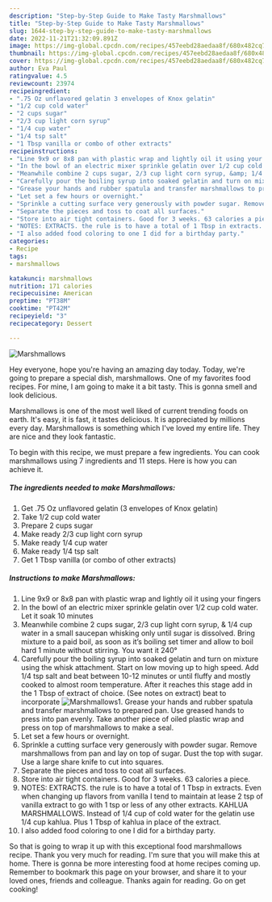 ```yaml
---
description: "Step-by-Step Guide to Make Tasty Marshmallows"
title: "Step-by-Step Guide to Make Tasty Marshmallows"
slug: 1644-step-by-step-guide-to-make-tasty-marshmallows
date: 2022-11-21T21:32:09.891Z
image: https://img-global.cpcdn.com/recipes/457eebd28aedaa8f/680x482cq70/marshmallows-recipe-main-photo.jpg
thumbnail: https://img-global.cpcdn.com/recipes/457eebd28aedaa8f/680x482cq70/marshmallows-recipe-main-photo.jpg
cover: https://img-global.cpcdn.com/recipes/457eebd28aedaa8f/680x482cq70/marshmallows-recipe-main-photo.jpg
author: Eva Paul
ratingvalue: 4.5
reviewcount: 23974
recipeingredient:
- ".75 Oz unflavored gelatin 3 envelopes of Knox gelatin"
- "1/2 cup cold water"
- "2 cups sugar"
- "2/3 cup light corn syrup"
- "1/4 cup water"
- "1/4 tsp salt"
- "1 Tbsp vanilla or combo of other extracts"
recipeinstructions:
- "Line 9x9 or 8x8 pan with plastic wrap and lightly oil it using your fingers"
- "In the bowl of an electric mixer sprinkle gelatin over 1/2 cup cold water. Let it soak 10 minutes"
- "Meanwhile combine 2 cups sugar, 2/3 cup light corn syrup, &amp; 1/4 cup water in a small saucepan whisking only until sugar is dissolved. Bring mixture to a paid boil, as soon as it’s boiling set timer and allow to boil hard 1 minute without stirring. You want it 240°"
- "Carefully pour the boiling syrup into soaked gelatin and turn on mixture using the whisk attachment. Start on low moving up to high speed. Add 1/4 tsp salt and beat between 10-12 minutes or until fluffy and mostly cooked to almost room temperature. After it reaches this stage add in the 1 Tbsp of extract of choice. (See notes on extract) beat to incorporate"
- "Grease your hands and rubber spatula and transfer marshmallows to prepared pan. Use greased hands to press into pan evenly. Take another piece of oiled plastic wrap and press on top of marshmallows to make a seal."
- "Let set a few hours or overnight."
- "Sprinkle a cutting surface very generously with powder sugar. Remove marshmallows from pan and lay on top of sugar. Dust the top with sugar. Use a large share knife to cut into squares."
- "Separate the pieces and toss to coat all surfaces."
- "Store into air tight containers. Good for 3 weeks. 63 calories a piece."
- "NOTES: EXTRACTS. the rule is to have a total of 1 Tbsp in extracts. Even when changing up flavors from vanilla I tend to maintain at lease 2 tsp of vanilla extract to go with 1 tsp or less of any other extracts. KAHLUA MARSHMALLOWS. Instead of 1/4 cup of cold water for the gelatin use 1/4 cup kahlua. Plus 1 Tbsp of kahlua in place of the extract."
- "I also added food coloring to one I did for a birthday party."
categories:
- Recipe
tags:
- marshmallows

katakunci: marshmallows 
nutrition: 171 calories
recipecuisine: American
preptime: "PT38M"
cooktime: "PT42M"
recipeyield: "3"
recipecategory: Dessert

---
```



![Marshmallows](https://img-global.cpcdn.com/recipes/457eebd28aedaa8f/680x482cq70/marshmallows-recipe-main-photo.jpg)

Hey everyone, hope you're having an amazing day today. Today, we're going to prepare a special dish, marshmallows. One of my favorites food recipes. For mine, I am going to make it a bit tasty. This is gonna smell and look delicious.



Marshmallows is one of the most well liked of current trending foods on earth. It's easy, it is fast, it tastes delicious. It is appreciated by millions every day. Marshmallows is something which I've loved my entire life. They are nice and they look fantastic.


To begin with this recipe, we must prepare a few ingredients. You can cook marshmallows using 7 ingredients and 11 steps. Here is how you can achieve it.

<!--inarticleads1-->

##### The ingredients needed to make Marshmallows:

1. Get .75 Oz unflavored gelatin (3 envelopes of Knox gelatin)
1. Take 1/2 cup cold water
1. Prepare 2 cups sugar
1. Make ready 2/3 cup light corn syrup
1. Make ready 1/4 cup water
1. Make ready 1/4 tsp salt
1. Get 1 Tbsp vanilla (or combo of other extracts)




<!--inarticleads2-->

##### Instructions to make Marshmallows:

1. Line 9x9 or 8x8 pan with plastic wrap and lightly oil it using your fingers
1. In the bowl of an electric mixer sprinkle gelatin over 1/2 cup cold water. Let it soak 10 minutes
1. Meanwhile combine 2 cups sugar, 2/3 cup light corn syrup, &amp; 1/4 cup water in a small saucepan whisking only until sugar is dissolved. Bring mixture to a paid boil, as soon as it’s boiling set timer and allow to boil hard 1 minute without stirring. You want it 240°
1. Carefully pour the boiling syrup into soaked gelatin and turn on mixture using the whisk attachment. Start on low moving up to high speed. Add 1/4 tsp salt and beat between 10-12 minutes or until fluffy and mostly cooked to almost room temperature. After it reaches this stage add in the 1 Tbsp of extract of choice. (See notes on extract) beat to incorporate
<img src="//assets-global.cpcdn.com/assets/icons/button_play-2c75c40dde080a61004c1f40b05d8f140eaff45d7e9e6481dc71c63d2e7c4909.png" alt="Marshmallows">1. Grease your hands and rubber spatula and transfer marshmallows to prepared pan. Use greased hands to press into pan evenly. Take another piece of oiled plastic wrap and press on top of marshmallows to make a seal.
1. Let set a few hours or overnight.
1. Sprinkle a cutting surface very generously with powder sugar. Remove marshmallows from pan and lay on top of sugar. Dust the top with sugar. Use a large share knife to cut into squares.
1. Separate the pieces and toss to coat all surfaces.
1. Store into air tight containers. Good for 3 weeks. 63 calories a piece.
1. NOTES: EXTRACTS. the rule is to have a total of 1 Tbsp in extracts. Even when changing up flavors from vanilla I tend to maintain at lease 2 tsp of vanilla extract to go with 1 tsp or less of any other extracts. KAHLUA MARSHMALLOWS. Instead of 1/4 cup of cold water for the gelatin use 1/4 cup kahlua. Plus 1 Tbsp of kahlua in place of the extract.
1. I also added food coloring to one I did for a birthday party.




So that is going to wrap it up with this exceptional food marshmallows recipe. Thank you very much for reading. I'm sure that you will make this at home. There is gonna be more interesting food at home recipes coming up. Remember to bookmark this page on your browser, and share it to your loved ones, friends and colleague. Thanks again for reading. Go on get cooking!
